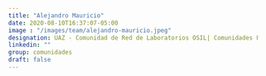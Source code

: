```yaml
---
title: "Alejandro Mauricio"
date: 2020-08-10T16:37:07-05:00
image : "/images/team/alejandro-mauricio.jpeg"
designation: UAZ - Comunidad de Red de Laboratorios OSIL| Comunidades FOSS México
linkedin: ""
group: comunidades
draft: false
---
```



